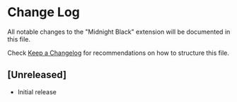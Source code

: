 # Change Log

All notable changes to the "Midnight Black" extension will be documented in this file.

Check [Keep a Changelog](http://keepachangelog.com/) for recommendations on how to structure this file.

## [Unreleased]

- Initial release